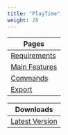 ```yaml
---
title: "PlayTime"
weight: 20
---
```


Pages |
--- |
[Requirements](./requirments) |
[Main Features](./features) |
[Commands](./commands) |
[Export](./export) |

Downloads | 
--- |
[Latest Version](https://github.com/prefech/Prefech_playTime/releases/latest) |